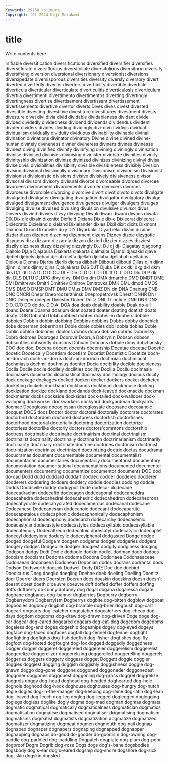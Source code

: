 ```yaml
---
Keywords: 29158 kojimura
Copyright: (C) 2024 Koji Murakami
---
```


# title

Write contents here.



rsifiable diversification diversifications diversified diversifier
diversifies diversiflorate diversiflorous diversifoliate diversifolious diversiform diversify diversifying diversion diversional
diversionary diversionist diversions diversipedate diversisporous diversities diversity diversly diversory divert
diverted divertedly diverter diverters divertibility divertible diverticle diverticula diverticular diverticulate
diverticulitis diverticulosis diverticulum divertila divertimenti divertimento divertimentos diverting divertingly divertingness
divertise divertisement divertissant divertissement divertissements divertive divertor diverts Dives dives
divest divested divestible divesting divestitive divestiture divestitures divestment divests divesture
divet divi divia divid dividable dividableness dividant divide divided dividedly
dividedness dividend dividends dividendus divident divider dividers divides dividing dividingly
divi-divi dividivis dividual dividualism dividually dividuity dividuous divinability divinable divinail
divination divinations divinator divinatory Divine divine divined divine-human divinely divineness
diviner divineress diviners divines divinesse divinest diving divinified divinify divinifying
divining diviningly divinisation divinise divinised divinises divinising divinister divinistre divinities
divinity divinityship divinization divinize divinized divinizes divinizing divinyl divisa divise
divisi divisibilities divisibility divisible divisibleness divisibly Division division divisional divisionally
divisionary Divisionism divisionism Divisionist divisionist divisionistic divisions divisive divisively divisiveness
divisor divisorial divisors divisory divisural divorce divorceable divorced divorcee divorcees
divorcement divorcements divorcer divorcers divorces divorceuse divorcible divorcing divorcive divort
divot divoto divots divulgate divulgated divulgater divulgating divulgation divulgator divulgatory
divulge divulged divulgement divulgence divulgences divulger divulgers divulges divulging divulse
divulsed divulsing divulsion divulsive divulsor divus Divvers divvied divvies divvy
divvying Diwali diwan diwani diwans diwata DIX Dix dix dixain
dixenite Dixfield Dixiana Dixie dixie Dixiecrat dixiecrat Dixiecratic Dixieland dixieland
Dixielander dixies Dixil dixit dixits Dixmont Dixmoor Dixon Dixonville dixy
DIY Diyarbakir Diyarbekir dizain dizaine dizdar dizen dizened dizening dizenment
dizens Dizney dizoic dizygotic dizygous dizz dizzard dizzardly dizzen dizzied
dizzier dizzies dizziest dizzily dizziness dizzy dizzying dizzyingly D.J. DJ
dj dj- Djagatay djagoong Djailolo Djaja Djajapura Djakarta djakarta djalmaite
Djambi djasakid djave djebel djebels djehad djelab djelfa djellab djellaba
djellabah djellabas Djeloula Djemas Djerba djerib djersa djibbah Djibouti djibouti
Djilas djin djinn djinni djinns djinny djins Djokjakarta DJS DJT
Djuka DK dk dk. dkg dkl dkm dks D/L dl
DLA DLC DLCU DLE Dle DLG DLI Dli DLitt DLL
DLO Dlo DLP dlr dlr. DLS DLTU DLUPG dlvy dlvy.
DM Dm dm DMA dmarche DMD DMDT DME DMI Dmitrevsk
Dmitri Dmitriev Dmitrov Dmitrovka DMK DML dmod DMOS DMS DMSO
DMSP DMT DMU DMus DMV DMZ DN dn DNA Dnaburg
DNB DNC DNCRI Dnepr Dneprodzerzhinsk Dnepropetrovsk Dnestr DNHR DNI DNIC
Dnieper dnieper Dniester Dniren Dnitz DNL D-notice DNR DNS DNX
D.O. D/O DO do do. D.O.A. DOA doa doab doability
doable Doak do-all doand Doane Doanna doarium doat doated doater
doating doatish doats doaty DOB Dob dob Dobb dobbed dobber
dobber-in dobbers dobbie dobbies Dobbin dobbin dobbing Dobbins dobbins Dobbs
dobby dobchick dobe doberman dobermans Dobie dobie dobies dobl dobla
doblas Doble Doblin doblon doblones doblons dobos dobra dobrao dobras
Dobrinsky Dobro dobroes Dobrogea Dobrovir Dobruja Dobrynin Dobson dobson dobsonflies
dobsonfly dobsons Dobuan Dobuans dobule doby dobzhansky DOC doc doc.
Docena docent docents docentship Docetae docetae Docetic docetic Docetically Docetism
docetism Docetist Docetistic Docetize doch-an-dorrach doch-an-dorris doch-an-dorroch dochmiac dochmiacal dochmiasis
dochmii dochmius dochter Docia docibility docible docibleness Docila Docile docile
docilely docilities docility Docilla Docilu docimasia docimasies docimastic docimastical docimasy
docimology docious docity dock dockage dockages docked docken docker dockers
docket docketed docketing dockets dockhand dockhands dockhead dockhouse docking dockization
dockize dockland docklands dock-leaved dockmackie dockman dockmaster docks dockside docksides
dock-tailed dock-walloper dock-walloping dockworker dockworkers dockyard dockyardman dockyards docmac Docoglossa
docoglossan docoglossate docosane docosanoic docquet DOCS docs Doctor doctor doctoral
doctorally doctorate doctorates doctorbird doctordom doctored doctoress doctorfish doctorfishes doctorhood
doctorial doctorially doctoring doctorization doctorize doctorless doctorlike doctorly doctors doctors'commons
doctorship doctress doctrinable doctrinaire doctrinairism doctrinal doctrinalism doctrinalist doctrinality doctrinally
doctrinarian doctrinarianism doctrinarily doctrinarity doctrinary doctrinate doctrine doctrines doctrinism doctrinist
doctrinization doctrinize doctrinized doctrinizing doctrix doctus docudrama docudramas document documentable
documental documentalist documentarian documentaries documentarily documentarist documentary documentation documentational documentations
documented documenter documenters documenting documentize documentor documents DOD dod do-dad
Dodd dodd doddard doddart dodded dodder doddered dodderer dodderers doddering
dodders doddery doddie doddies dodding doddle Dodds Doddsville doddy doddypoll
Dode dodeca- dodecade dodecadrachm dodecafid dodecagon dodecagonal dodecaheddra dodecahedra dodecahedral
dodecahedric dodecahedron dodecahedrons dodecahydrate dodecahydrated dodecamerous dodecanal dodecane Dodecanese Dodecanesian
dodecanoic dodecant dodecapartite dodecapetalous dodecaphonic dodecaphonically dodecaphonism dodecaphonist dodecaphony dodecarch
dodecarchy dodecasemic dodecastylar dodecastyle dodecastylos dodecasyllabic dodecasyllable dodecatemory Dodecatheon dodecatoic
dodecatyl dodecatylic dodecuplet dodecyl dodecylene dodecylic dodecylphenol dodgasted Dodge dodge
dodged dodgeful Dodgem dodgem dodgems dodger dodgeries dodgers dodgery dodges
Dodgeville dodgier dodgiest dodgily dodginess dodging Dodgson dodgy Dodi Dodie
dodipole dodkin dodlet dodman dodo dodoes dodoism dodoisms Dodoma dodoma
Dodona Dodonaea Dodonaeaceae Dodonaean dodonaena Dodonean Dodonian dodos dodrans dodrantal
dods Dodson Dodsworth dodunk Dodwell Dody DOE Doe doe doebird
Doedicurus Doeg doeglic doegling Doehne doek doeling Doelling Doenitz doer
Doerrer doers Doersten Doerun does doeskin doeskins doesn doesn't doesnt
doest doeth d'oeuvre doeuvre doff doffed doffer doffers doffing doffs
doftberry do-funny dofunny dog dogal dogana dogaressa dogate dogbane dogbanes
dog-banner dogberries Dogberry dogberry Dogberrydom Dogberryism Dogberrys dogbite dog-bitten dogblow
dogboat dogbodies dogbody dogbolt dog-bramble dog-brier dogbush dog-cart dogcart dogcarts
dog-catcher dogcatcher dogcatchers dog-cheap dog-days dogdom dogdoms dog-draw dog-drawn dog-driven
Doge doge dog-ear dogear dog-eared dogeared dogears dog-eat-dog dogedom dogedoms
dogeless dog-end doges dogeship dogeships dogey dog-eyed dogeys dogface dog-faced
dogfaces dogfall dog-fennel dogfennel dogfight dogfighting dogfights dog-fish dogfish dog-fisher
dogfishes dog-fly dogfoot dog-footed dogfought dog-fox dogged doggedly doggedness Dogger
dogger doggerel doggereled doggereler doggerelism doggerelist doggerelize doggerelizer doggerelizing doggerelled
doggerelling doggerels doggeries doggers doggery doggess dogget Doggett doggie doggier
doggies doggiest dogging doggish doggishly doggishness doggle dog-gnawn doggo dog-gone
doggone doggoned doggoneder doggonedest doggoner doggones doggonest doggoning dog-grass doggrel
doggrelize doggrels doggy dog-head doghead dog-headed doghearted dog-hole doghole doghood
dog-hook doghouse doghouses dog-hungry dog-hutch dogie dogies dog-in-the-manger dog-keeping dog-lame
dog-latin dog-lean dog-leaved dog-leech dog-leg dogleg dog-legged doglegged doglegging doglegs
dogless doglike dogly dogma dog-mad dogman dogmas dogmata dogmatic dogmatical
dogmatically dogmaticalness dogmatician dogmatics dogmatisation dogmatise dogmatised dogmatiser dogmatising dogmatism
dogmatisms dogmatist dogmatists dogmatization dogmatize dogmatized dogmatizer dogmatizing dogmeat dogmen
dogmouth dog-nail dognap dognaped dognaper dognapers dognaping dognapped dognapper dognapping
dognaps do-good do-gooder do-goodism dog-owning dog-paddle dog-paddled dog-paddling Dogpatch dogplate
dog-plum dog-poor dogproof Dogra Dogrib dog-rose Dogs dogs dog's-bane dogsbodies
dogsbody dog's-ear dog's-eared dogship dog-shore dogshore dog-sick dog-skin dogskin dogsled

